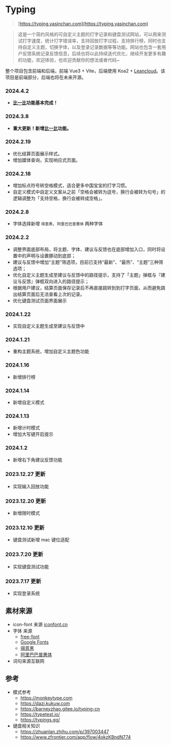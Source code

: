 # Typing
> [https://typing.yasinchan.com](https://typing.yasinchan.com)

> 这是一个简约风格的可自定义主题的打字记录和键盘测试网站，可以用来测试打字速度，统计打字错误率，支持回放打字过程，支持排行榜，同时也支持自定义主题，切换字体，以及登录记录数据等等功能。网站也包含一套用户反馈系统记录反馈信息，后续也将以此持续迭代优化，继续开发更多有趣的功能，欢迎体验，也欢迎贡献你的想法或者代码~

整个项目包含前端和后端，前端 Vue3 + Vite，后端使用 Koa2 + [Leancloud](https://leancloud.cn)。该项目是前端部分，后端也将在未来开源。

### 2024.4.2
- **[比一比](https://typing.yasinchan.com/game)功能基本完成！**
### 2024.3.8
- **重大更新！新增[比一比](https://typing.yasinchan.com/game)功能。**
### 2024.2.19
- 优化结算页面展示样式。
- 增加媒体查询，实现响应式页面。
### 2024.2.18
- 增加标点符号转空格模式，适合更多中国宝宝的打字习惯。
- 自定义模式中自定义文案从之前「空格会被转为逗号，换行会被转为句号」的逻辑调整为「支持空格，换行会被转成空格」。
### 2024.2.8
- 字体选择新增 `得意黑`、`阿里巴巴普惠体` 两种字体
### 2024.2.2
- 调整界面底部布局，将主题、字体、建议与反馈也在底部增加入口，同时将设置中的声明与设置挪动到底部；
- 建议与反馈中增加“主题”筛选项，目前已支持“最新”、“最热”、“主题”三种筛选项；
- 优化自定义主题生成至建议与反馈中的路径提示，支持了「主题」弹框与『建议与反馈』弹框双向进入的路径提示；
- 根据用户建议，结算页面保存记录后不再直接跳转到到打字页面，从而避免跳出结算页面后无法查看上次的记录。
- 优化键盘测试页面界面展示
### 2024.1.22
- 实现自定义主题生成至建议与反馈中
### 2024.1.21
- 重构主题系统，增加自定义主题色功能
### 2024.1.16
- 新增排行榜
### 2024.1.14
- 新增自定义模式
### 2024.1.13
- 新增计时模式
- 增加大写键开启提示
### 2024.1.2
- 新增右下角建议反馈功能
### 2023.12.27 更新
- 实现输入回放功能
### 2023.12.20 更新
- 新增限时模式
### 2023.12.10 更新
- 键盘测试新增 mac 键位适配
### 2023.7.20 更新
- 实现键盘测试功能
### 2023.7.17 更新
- 实现登录系统

## 素材来源
- icon-font 来源 [iconfont.cn](https://www.iconfont.cn/)
- 字体 来源
  - [free-font](https://wordshub.github.io/free-font/)
  - [Google Fonts](https://fonts.google.com/)
  - [得意黑](https://github.com/atelier-anchor/smiley-sans)
  - [阿里巴巴普惠体](https://fonts.alibabagroup.com/#/home)
- 词句来源互联网

## 参考
- 模式参考
    - https://monkeytype.com
    - https://dazi.kukuw.com
    - https://barneyzhao.gitee.io/typing-cn
    - https://typetest.io/
    - https://typings.gg/
- 键盘相关知识
    - https://zhuanlan.zhihu.com/p/397003447
    - https://www.zfrontier.com/app/flow/4okzKBndN774